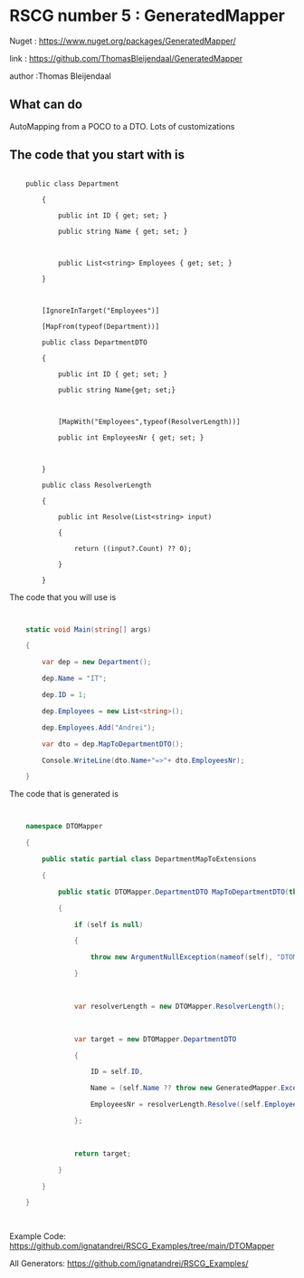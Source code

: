 # RSCG number 5 : GeneratedMapper

Nuget :
    https://www.nuget.org/packages/GeneratedMapper/


link : https://github.com/ThomasBleijendaal/GeneratedMapper 


author :Thomas Bleijendaal


## What can do

AutoMapping from a POCO to a DTO. Lots of customizations

## The code that you start with is 

```

    public class Department                                    

        {

            public int ID { get; set; }

            public string Name { get; set; }

            

            public List<string> Employees { get; set; }

        }

    

        [IgnoreInTarget("Employees")]

        [MapFrom(typeof(Department))]

        public class DepartmentDTO

        {

            public int ID { get; set; }

            public string Name{get; set;}

    

            [MapWith("Employees",typeof(ResolverLength))]

            public int EmployeesNr { get; set; }

    

        }

        public class ResolverLength

        {

            public int Resolve(List<string> input)

            {

                return ((input?.Count) ?? 0);

            }

        }
```

The code that you will use is

```csharp


    static void Main(string[] args)                                

    {

        var dep = new Department();

        dep.Name = "IT";

        dep.ID = 1;

        dep.Employees = new List<string>();

        dep.Employees.Add("Andrei");

        var dto = dep.MapToDepartmentDTO();

        Console.WriteLine(dto.Name+"=>"+ dto.EmployeesNr);

    }

```

The code that is generated is
```csharp


    namespace DTOMapper                                                                                                                                                                                                        

    {

        public static partial class DepartmentMapToExtensions

        {

            public static DTOMapper.DepartmentDTO MapToDepartmentDTO(this DTOMapper.Department self)

            {

                if (self is null)

                {

                    throw new ArgumentNullException(nameof(self), "DTOMapper.Department -> DTOMapper.DepartmentDTO: Source is null.");

                }

                

                var resolverLength = new DTOMapper.ResolverLength();

                

                var target = new DTOMapper.DepartmentDTO

                {

                    ID = self.ID,

                    Name = (self.Name ?? throw new GeneratedMapper.Exceptions.PropertyNullException("DTOMapper.Department -> DTOMapper.DepartmentDTO: Property Name is null.")),

                    EmployeesNr = resolverLength.Resolve((self.Employees ?? throw new GeneratedMapper.Exceptions.PropertyNullException("DTOMapper.Department -> DTOMapper.DepartmentDTO: Property Employees is null."))),

                };

                

                return target;

            }

        }

    }

    

```


Example Code: <a href="https://github.com/ignatandrei/RSCG_Examples/tree/main/DTOMapper" rel="noopener" target="_blank">https://github.com/ignatandrei/RSCG_Examples/tree/main/DTOMapper</a>

All Generators: <a href="https://github.com/ignatandrei/RSCG_Examples/">https://github.com/ignatandrei/RSCG_Examples/</a>